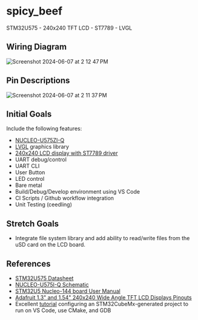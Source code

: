 # spicy_beef
STM32U575 - 240x240 TFT LCD - ST7789 - LVGL

## Wiring Diagram

![Screenshot 2024-06-07 at 2 12 47 PM](https://github.com/burke-david/spicy_beef/assets/153735498/9b0a2f94-640e-4960-b557-68f167956420)

## Pin Descriptions

![Screenshot 2024-06-07 at 2 11 37 PM](https://github.com/burke-david/spicy_beef/assets/153735498/47eeb2c4-fb12-41d1-9c86-e8705045bbb8)

## Initial Goals

Include the following features:
* [NUCLEO-U575ZI-Q](https://www.st.com/en/evaluation-tools/nucleo-u575zi-q.html)
* [LVGL](https://github.com/lvgl/lvgl) graphics library
* [240x240 LCD display with ST7789 driver](https://www.adafruit.com/product/4313)
* UART debug/control
* UART CLI
* User Button
* LED control
* Bare metal
* Build/Debug/Develop environment using VS Code
* CI Scripts / Github workflow integration
* Unit Testing (ceedling)

## Stretch Goals
* Integrate file system library and add ability to read/write files from the uSD card on the LCD board.

## References

* [STM32U575 Datasheet](https://www.st.com/resource/en/datasheet/stm32u575ag.pdf)
* [NUCLEO-U575I-Q Schematic](https://www.st.com/resource/en/schematic_pack/mb1549-u575ziq-c03_schematic.pdf)
* [STM32U5 Nucleo-144 board User Manual](https://www.st.com/resource/en/datasheet/stm32u575ag.pdf)
* [Adafruit 1.3" and 1.54" 240x240 Wide Angle TFT LCD Displays Pinouts](https://learn.adafruit.com/adafruit-1-3-and-1-54-240-x-240-wide-angle-tft-lcd-displays/pinouts)
* Excellent [tutorial](https://github.com/MaJerle/stm32-cube-cmake-vscode) configuring an STM32CubeMx-generated project to run on VS Code, use CMake, and GDB
